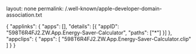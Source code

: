 layout: none
permalink: /.well-known/apple-developer-domain-association.txt

{
"applinks": {
		"apps": [],
		"details": [{
			"appID": "598T6R4FJ2.ZW.App.Energy-Saver-Calculator",
			"paths": ["*"]
		}]
	},
"appclips": {
        "apps": [ "598T6R4FJ2.ZW.App.Energy-Saver-Calculator.clip" ]
    }
}

